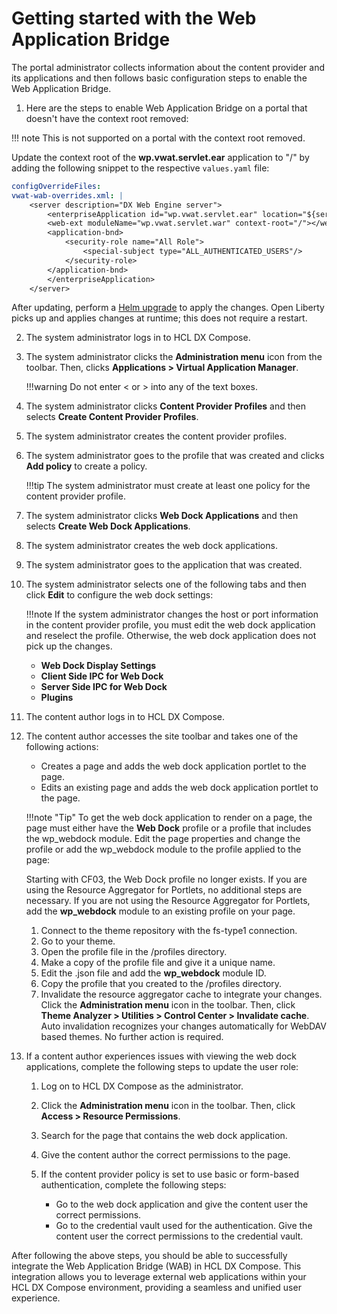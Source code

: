 # Getting started with the Web Application Bridge

The portal administrator collects information about the content provider and its applications and then follows basic configuration steps to enable the Web Application Bridge.

1.  Here are the steps to enable Web Application Bridge on a portal that doesn't have the context root removed:

!!! note
    This is not supported on a portal with the context root removed.

Update the context root of the **wp.vwat.servlet.ear** application to "/" by adding the following snippet to the respective `values.yaml` file:

```yaml
configOverrideFiles:
vwat-wab-overrides.xml: |
    <server description="DX Web Engine server"> 
        <enterpriseApplication id="wp.vwat.servlet.ear" location="${server.config.dir}/resources/portlets/VwatReverseProxyServlet.ear" name="wp.vwat.servlet.ear" startAfterRef="engine-ear">
        <web-ext moduleName="wp.vwat.servlet.war" context-root="/"></web-ext>
        <application-bnd>
            <security-role name="All Role">
                <special-subject type="ALL_AUTHENTICATED_USERS"/>
            </security-role>
        </application-bnd>
        </enterpriseApplication>
    </server>
```

After updating, perform a [Helm upgrade](../working_with_compose/helm_upgrade_values.md) to apply the changes. Open Liberty picks up and applies changes at runtime; this does not require a restart.

2.  The system administrator logs in to HCL DX Compose.

3.  The system administrator clicks the **Administration menu** icon from the toolbar. Then, clicks **Applications > Virtual Application Manager**.

    !!!warning
        Do not enter < or > into any of the text boxes.

4.  The system administrator clicks **Content Provider Profiles** and then selects **Create Content Provider Profiles**.

5.  The system administrator creates the content provider profiles.

6.  The system administrator goes to the profile that was created and clicks **Add policy** to create a policy.

    !!!tip
        The system administrator must create at least one policy for the content provider profile.

7.  The system administrator clicks **Web Dock Applications** and then selects **Create Web Dock Applications**.

8.  The system administrator creates the web dock applications.

9.  The system administrator goes to the application that was created.

10. The system administrator selects one of the following tabs and then click **Edit** to configure the web dock settings:

    !!!note
        If the system administrator changes the host or port information in the content provider profile, you must edit the web dock application and reselect the profile. Otherwise, the web dock application does not pick up the changes.

    -   **Web Dock Display Settings**
    -   **Client Side IPC for Web Dock**
    -   **Server Side IPC for Web Dock**
    -   **Plugins**

11. The content author logs in to HCL DX Compose.

12. The content author accesses the site toolbar and takes one of the following actions:

    -   Creates a page and adds the web dock application portlet to the page.
    -   Edits an existing page and adds the web dock application portlet to the page.
    
    !!!note "Tip"
        To get the web dock application to render on a page, the page must either have the **Web Dock** profile or a profile that includes the wp_webdock module. Edit the page properties and change the profile or add the wp_webdock module to the profile applied to the page:

    Starting with CF03, the Web Dock profile no longer exists. If you are using the Resource Aggregator for Portlets, no additional steps are necessary. If you are not using the Resource Aggregator for Portlets, add the **wp_webdock** module to an existing profile on your page.

    1.  Connect to the theme repository with the fs-type1 connection.
    2.  Go to your theme.
    3.  Open the profile file in the /profiles directory.
    4.  Make a copy of the profile file and give it a unique name.
    5.  Edit the .json file and add the **wp_webdock** module ID.
    6.  Copy the profile that you created to the /profiles directory.
    7.  Invalidate the resource aggregator cache to integrate your changes. Click the **Administration menu** icon in the toolbar. Then, click **Theme Analyzer > Utilities > Control Center > Invalidate cache**. Auto invalidation recognizes your changes automatically for WebDAV based themes. No further action is required.
    
13. If a content author experiences issues with viewing the web dock applications, complete the following steps to update the user role:

    1.  Log on to HCL DX Compose as the administrator.

    2.  Click the **Administration menu** icon in the toolbar. Then, click **Access > Resource Permissions**.

    3.  Search for the page that contains the web dock application.

    4.  Give the content author the correct permissions to the page.

    5.  If the content provider policy is set to use basic or form-based authentication, complete the following steps:

        -   Go to the web dock application and give the content user the correct permissions.
        -   Go to the credential vault used for the authentication. Give the content user the correct permissions to the credential vault.

After following the above steps, you should be able to successfully integrate the Web Application Bridge (WAB) in HCL DX Compose. This integration allows you to leverage external web applications within your HCL DX Compose environment, providing a seamless and unified user experience.